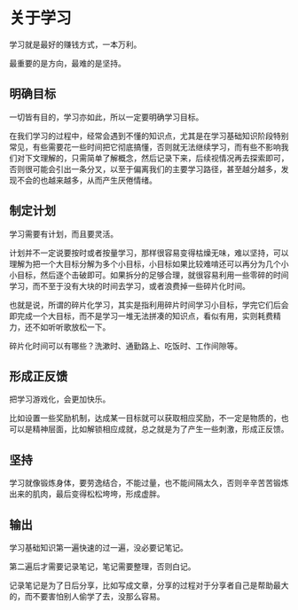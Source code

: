 # 关于学习

学习就是最好的赚钱方式，一本万利。

最重要的是方向，最难的是坚持。

## 明确目标

一切皆有目的，学习亦如此，所以一定要明确学习目标。

在我们学习的过程中，经常会遇到不懂的知识点，尤其是在学习基础知识阶段特别常见，有些需要花一些时间把它彻底搞懂，否则就无法继续学习，而有些不影响我们对下文理解的，只需简单了解概念，然后记录下来，后续视情况再去探索即可，否则很可能会引出一条分叉，以至于偏离我们的主要学习路径，甚至越分越多，发现不会的也越来越多，从而产生厌倦情绪。

## 制定计划

学习需要有计划，而且要灵活。

计划并不一定说要按时或者按量学习，那样很容易变得枯燥无味，难以坚持，可以理解为把一个大目标分解为多个小目标，小目标如果比较难啃还可以再分为几个小小目标，然后逐个击破即可。如果拆分的足够合理，就很容易利用一些零碎的时间学习，而不至于没有大块的时间去学习，或者浪费掉一些碎片化时间。

也就是说，所谓的碎片化学习，其实是指利用碎片时间学习小目标，学完它们后会即完成一个大目标，而不是学习一堆无法拼凑的知识点，看似有用，实则耗费精力，还不如听听歌放松一下。

碎片化时间可以有哪些？洗漱时、通勤路上、吃饭时、工作间隙等。

## 形成正反馈

把学习游戏化，会更加快乐。

比如设置一些奖励机制，达成某一目标就可以获取相应奖励，不一定是物质的，也可以是精神层面，比如解锁相应成就，总之就是为了产生一些刺激，形成正反馈。

## 坚持

学习就像锻炼身体，要劳逸结合，不能过量，也不能间隔太久，否则辛辛苦苦锻炼出来的肌肉，最后变得松松垮垮，形成虚胖。

## 输出

学习基础知识第一遍快速的过一遍，没必要记笔记。

第二遍后才需要记录笔记，笔记需要整理，否则白记。

记录笔记是为了日后分享，比如写成文章，分享的过程对于分享者自己是帮助最大的，而不要害怕别人偷学了去，没那么容易。
